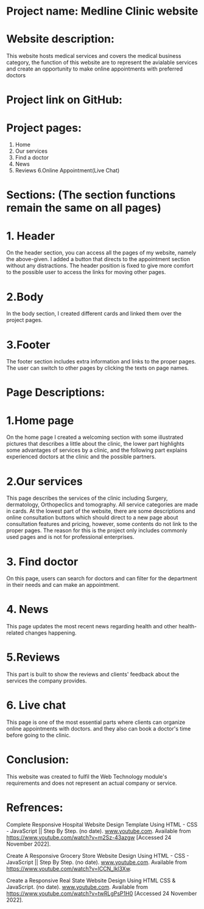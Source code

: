 # Project name: Medline Clinic website

# Website description:
This website hosts medical services and covers the medical business category, the function of this website are to represent the 
avialable services and create an opportunity to make online appointments with preferred doctors

# Project link on GitHub:

# Project pages:
1. Home
2. Our services
3. Find a doctor
4. News
5. Reviews
6.Online Appointment(Live Chat)

# Sections: (The section functions remain the same on all pages)

# 1. Header
On the header section, you can access all the pages of my website, namely the above-given. I added a button that directs to the appointment section without any distractions. The header position is fixed to give more comfort to the possible user to access the links for moving other pages.

# 2.Body
In the body section, I created different cards and linked them over the project pages.

# 3.Footer
The footer section includes extra information and links to the proper pages. The user can switch to other pages by clicking the texts on page names.

# Page Descriptions:

# 1.Home page
On the home page I created a welcoming section with some illustrated pictures that describes a little about the clinic, the lower part highlights some advantages of services by a clinic, and the following part explains experienced doctors at the clinic and the possible partners.

# 2.Our services
This page describes the services of the clinic including Surgery, dermatology, Orthopeclics and tomography. All service categories are made in cards. At the lowest part of the website, there are some descriptions and online consultation buttons which should direct to a new page about consultation features and pricing, however, some contents do not link to the proper pages. The reason for this is the project only includes commonly used pages and is not for professional enterprises.

# 3. Find doctor
On this page, users can search for doctors and can filter for the department in their needs and can make an appointment.

# 4. News 
This page updates the most recent news regarding health and other health-related changes happening.

# 5.Reviews 
This part is built to show the reviews and clients' feedback about the services the company provides.

# 6. Live chat
This page is one of the most essential parts where clients can organize online appointments with doctors. and they also can book a doctor's time before going to the clinic.

# Conclusion:
This website was created to fulfil the Web Technology module's requirements and does not represent an actual company or service.

# Refrences:

Complete Responsive Hospital Website Design Template Using HTML - CSS - JavaScript || Step By Step. (no date). www.youtube.com. Available from https://www.youtube.com/watch?v=m2Sz-43azgw [Accessed 24 November 2022].

Create A Responsive Grocery Store Website Design Using HTML - CSS - JavaScript || Step By Step. (no date). www.youtube.com. Available from https://www.youtube.com/watch?v=lCCN_lkl3Xw.

Create a Responsive Real State Website Design Using HTML CSS & JavaScript. (no date). www.youtube.com. Available from https://www.youtube.com/watch?v=twRLgPsP1H0 [Accessed 24 November 2022].

